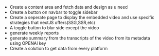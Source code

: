 - Create a content area and fetch data and design as u need
- Create a button on navbar to toggle sidebar
- Create a seperate page to display the embedded video and use specific strategies that nextJS offers(SSG,SSR,etc)
- A toggle button to blur side except the video
- generate weekly reports
- generate summary from the transcripts of the video from its metadata using OPENAI key
- Create a solution to get data from every platform
